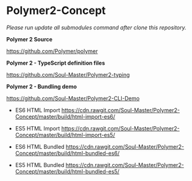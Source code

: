 # Polymer2-Concept

*Please run update all submodules command after clone this repository.*

**Polymer 2 Source**

https://github.com/Polymer/polymer

**Polymer 2 - TypeScript definition files**

https://github.com/Soul-Master/Polymer2-typing

**Polymer 2 - Bundling demo**

https://github.com/Soul-Master/Polymer2-CLI-Demo

- ES6 HTML Import
https://cdn.rawgit.com/Soul-Master/Polymer2-Concept/master/build/html-import-es6/

- ES5 HTML Import
https://cdn.rawgit.com/Soul-Master/Polymer2-Concept/master/build/html-import-es5/

- ES6 HTML Bundled
https://cdn.rawgit.com/Soul-Master/Polymer2-Concept/master/build/html-bundled-es6/

- ES5 HTML Bundled
https://cdn.rawgit.com/Soul-Master/Polymer2-Concept/master/build/html-bundled-es5/
